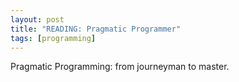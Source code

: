 ```yaml
---
layout: post
title: "READING: Pragmatic Programmer"
tags: [programming]
---
```


Pragmatic Programming: from journeyman to master. 



